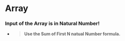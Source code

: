 # Array
### Input of the Array is in Natural Number!
* > **Use the Sum of First N natual Number formula.**
